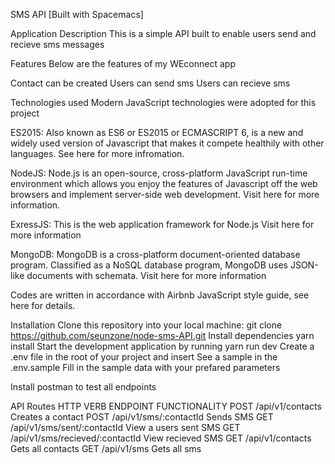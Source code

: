 SMS API
[Built with Spacemacs]

Application Description
This is a simple API built to enable users send and recieve sms messages

Features
Below are the features of my WEconnect app

Contact can be created
Users can send sms
Users can recieve sms

Technologies used
Modern JavaScript technologies were adopted for this project

ES2015: Also known as ES6 or ES2015 or ECMASCRIPT 6, is a new and widely used version of Javascript that makes it compete healthily with other languages. See here for more infromation.

NodeJS: Node.js is an open-source, cross-platform JavaScript run-time environment which allows you enjoy the features of Javascript off the web browsers and implement server-side web development. Visit here for more information.

ExressJS: This is the web application framework for Node.js Visit here for more information

MongoDB: MongoDB is a cross-platform document-oriented database program. Classified as a NoSQL database program, MongoDB uses JSON-like documents with schemata. Visit here for more information

Codes are written in accordance with Airbnb JavaScript style guide, see here for details.

Installation
Clone this repository into your local machine:
git clone https://github.com/seunzone/node-sms-API.git
Install dependencies
yarn install
Start the development application by running
yarn run dev
Create a .env file in the root of your project and insert See a sample in the .env.sample Fill in the sample data with your prefared parameters

Install postman to test all endpoints

API Routes
HTTP VERB	ENDPOINT	FUNCTIONALITY
POST	/api/v1/contacts	Creates a contact
POST	/api/v1/sms/:contactId	Sends SMS
GET	/api/v1/sms/sent/:contactId	View a users sent SMS
GET	/api/v1/sms/recieved/:contactId	View recieved SMS
GET	/api/v1/contacts	Gets all contacts
GET	/api/v1/sms	Gets all sms
